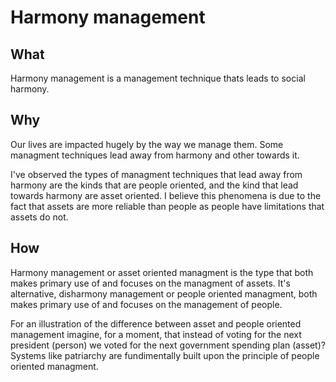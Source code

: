 # Harmony management

## What
Harmony management is a management technique thats leads to social harmony.

## Why
Our lives are impacted hugely by the way we manage them. Some managment techniques lead away from harmony and other towards it.

I've observed the types of managment techniques that lead away from harmony are the kinds that are people oriented, and the kind that lead towards harmony are asset oriented. I believe this phenomena is due to the fact that assets are more reliable than people as people have limitations that assets do not.

## How
Harmony management or asset oriented managment is the type that both makes primary use of and focuses on the managment of assets. It's alternative, disharmony management or people oriented managment, both makes primary use of and focuses on the management of people. 

For an illustration of the difference between asset and people oriented management imagine, for a moment, that instead of voting for the next president (person) we voted for the next government spending plan (asset)? Systems like patriarchy are fundimentally built upon the principle of people oriented managment.
